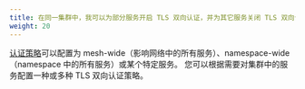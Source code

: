 ```yaml
---
title: 在同一集群中，我可以为部分服务开启 TLS 双向认证，并为其它服务关闭 TLS 双向认证吗？
weight: 20
---
```


[认证策略](/zh/docs/concepts/security/#authentication-policies)可以配置为 mesh-wide（影响网络中的所有服务）、namespace-wide（namespace 中的所有服务）或某个特定服务。
您可以根据需要对集群中的服务配置一种或多种 TLS 双向认证策略。
